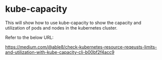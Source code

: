 # kube-capacity
This will show how to use kube-capacity to show the capacity and utilization of pods and nodes in the kubernetes cluster.


Refer to the below URL:

https://medium.com/@able8/check-kubernetes-resource-reqeusts-limits-and-utilization-with-kube-capacity-cli-b00bf2f4acc9
